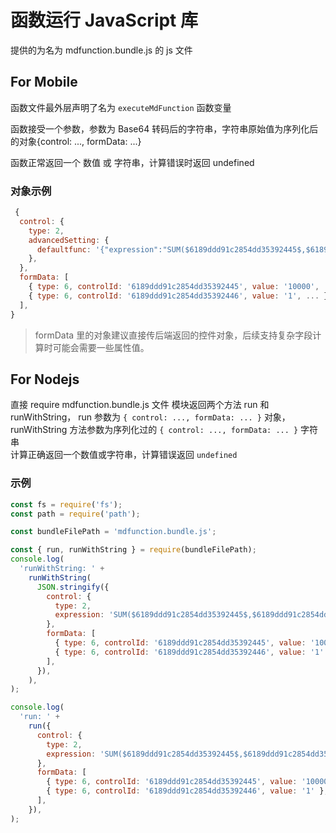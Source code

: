 # 函数运行 JavaScript 库

提供的为名为 mdfunction.bundle.js 的 js 文件

## For Mobile

函数文件最外层声明了名为 `executeMdFunction` 函数变量

函数接受一个参数，参数为 Base64 转码后的字符串，字符串原始值为序列化后的对象{control: ..., formData: ...}

函数正常返回一个 数值 或 字符串，计算错误时返回 undefined

### 对象示例

```javascript
 {
  control: {
    type: 2,
    advancedSetting: {
      defaultfunc: '{"expression":"SUM($6189ddd91c2854dd35392445$,$6189ddd91c2854dd35392446$)","status":1}',
    },
  },
  formData: [
    { type: 6, controlId: '6189ddd91c2854dd35392445', value: '10000', ... },
    { type: 6, controlId: '6189ddd91c2854dd35392446', value: '1', ... },
  ],
}
```

> formData 里的对象建议直接传后端返回的控件对象，后续支持复杂字段计算时可能会需要一些属性值。

## For Nodejs

直接 require mdfunction.bundle.js 文件
模块返回两个方法 run 和 runWithString，
run 参数为 `{ control: ..., formData: ... }` 对象，runWithString 方法参数为序列化过的 `{ control: ..., formData: ... }` 字符串  
计算正确返回一个数值或字符串，计算错误返回 `undefined`

### 示例

```javascript
const fs = require('fs');
const path = require('path');

const bundleFilePath = 'mdfunction.bundle.js';

const { run, runWithString } = require(bundleFilePath);
console.log(
  'runWithString: ' +
    runWithString(
      JSON.stringify({
        control: {
          type: 2,
          expression: 'SUM($6189ddd91c2854dd35392445$,$6189ddd91c2854dd35392446$)',
        },
        formData: [
          { type: 6, controlId: '6189ddd91c2854dd35392445', value: '10000' },
          { type: 6, controlId: '6189ddd91c2854dd35392446', value: '1' },
        ],
      }),
    ),
);

console.log(
  'run: ' +
    run({
      control: {
        type: 2,
        expression: 'SUM($6189ddd91c2854dd35392445$,$6189ddd91c2854dd35392446$)',
      },
      formData: [
        { type: 6, controlId: '6189ddd91c2854dd35392445', value: '10000' },
        { type: 6, controlId: '6189ddd91c2854dd35392446', value: '1' },
      ],
    }),
);
```

